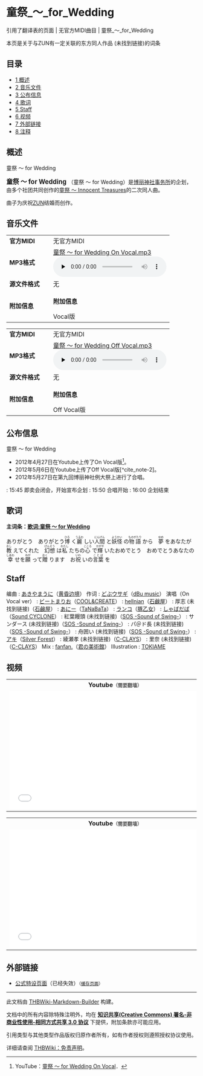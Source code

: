 # 童祭_～_for_Wedding

<!-- source html: G:\repos\THBWiki-Markdown-Builder\THBWikiMarkdown\Temp\main\f\f9\ns0%3A%E7%AB%A5%E7%A5%AD_%EF%BD%9E_for_Wedding.html -->

引用了翻译表的页面 | 无官方MIDI曲目 | 童祭_～_for_Wedding

本页是关于与ZUN有一定关联的东方同人作品 (未找到链接)的词条

## 目录

- [1 概述](#概述)
- [2 音乐文件](#音乐文件)
- [3 公布信息](#公布信息)
- [4 歌词](#歌词)
- [5 Staff](#Staff)
- [6 视频](#视频)
- [7 外部链接](#外部链接)
- [8 注释](#注释)





## 概述
[](./文件-童祭_～_for_Wedding合同企划壁纸1.png.md)  [](./文件-童祭_～_for_Wedding合同企划壁纸1.png.md)童祭 ～ for Wedding
  
<big> **童祭 ～ for Wedding** </big>（童祭 〜 for Wedding）是[博丽神社事务所](./博丽神社事务所.md)的企划，由多个社团共同创作的[童祭 ～ Innocent Treasures](./童祭_～_Innocent_Treasures.md)的二次同人曲。  

曲子为庆祝[ZUN](./ZUN.md)结婚而创作。
  


## 音乐文件

<table><tbody><tr class="mw-empty-elt"></tr><tr><td width="100"><b>官方MIDI</b></td><td>无官方MIDI</td></tr><tr><td><b>MP3格式</b></td><td><a href="./文件-童祭_～_for_Wedding_On_Vocal.mp3.md" title="文件:童祭 ～ for Wedding On Vocal.mp3">童祭 ～ for Wedding On Vocal.mp3</a><br><audio src="https://upload.thwiki.cc/b/b2/%E7%AB%A5%E7%A5%AD_%EF%BD%9E_for_Wedding_On_Vocal.mp3" loop="" controls="" preload="none"></audio></td></tr><tr><td><b>源文件格式</b></td><td>无</td></tr><tr><td><b>附加信息</b></td><td><div class="mw-collapsible mw-collapsed">
<p><b>附加信息</b>
</p>
<div class="mw-collapsible-content">Vocal版</div>
</div>
</td></tr></tbody></table>



<table><tbody><tr class="mw-empty-elt"></tr><tr><td width="100"><b>官方MIDI</b></td><td>无官方MIDI</td></tr><tr><td><b>MP3格式</b></td><td><a href="./文件-童祭_～_for_Wedding_Off_Vocal.mp3.md" title="文件:童祭 ～ for Wedding Off Vocal.mp3">童祭 ～ for Wedding Off Vocal.mp3</a><br><audio src="https://upload.thwiki.cc/0/08/%E7%AB%A5%E7%A5%AD_%EF%BD%9E_for_Wedding_Off_Vocal.mp3" loop="" controls="" preload="none"></audio></td></tr><tr><td><b>源文件格式</b></td><td>无</td></tr><tr><td><b>附加信息</b></td><td><div class="mw-collapsible mw-collapsed">
<p><b>附加信息</b>
</p>
<div class="mw-collapsible-content">Off Vocal版</div>
</div>
</td></tr></tbody></table>



## 公布信息
[](./文件-童祭_～_for_Wedding合同企划壁纸2.jpg.md)  [](./文件-童祭_～_for_Wedding合同企划壁纸2.jpg.md)童祭 ～ for Wedding
- 2012年4月27日在Youtube上传了On Vocal版[^cite_note-1]。
- 2012年5月6日在Youtube上传了Off Vocal版[^cite_note-2]。
- 2012年5月27日在第九回博丽神社例大祭上进行了合唱。

: 15:45 即卖会闭会，开始宣布企划
: 15:50 合唱开始
: 16:00 企划结束


## 歌词
  
 **主词条：[歌词:童祭 ～ for Wedding](./歌词-童祭_～_for_Wedding.md)** 
  

ありがとう　ありがとう<ruby lang="ja"><rb>博</rb><rp> (</rp><rt>ひろ</rt><rp>) </rp></ruby>
く<ruby lang="ja"><rb>麗</rb><rp> (</rp><rt>うるわ</rt><rp>) </rp></ruby>
しい<ruby lang="ja"><rb>人間</rb><rp> (</rp><rt>にんげん</rt><rp>) </rp></ruby>
と<ruby lang="ja"><rb>妖怪</rb><rp> (</rp><rt>ようかい</rt><rp>) </rp></ruby>
の<ruby lang="ja"><rb>物語</rb><rp> (</rp><rt>ものがたり</rt><rp>) </rp></ruby>
から　<ruby lang="ja"><rb>夢</rb><rp> (</rp><rt>ゆめ</rt><rp>) </rp></ruby>
をあなたが<ruby lang="ja"><rb>教</rb><rp> (</rp><rt>おし</rt><rp>) </rp></ruby>
えてくれた　<ruby lang="ja"><rb>幻想</rb><rp> (</rp><rt>げんそう</rt><rp>) </rp></ruby>
は<ruby lang="ja"><rb>私</rb><rp> (</rp><rt>わたし</rt><rp>) </rp></ruby>
たちの<ruby lang="ja"><rb>心</rb><rp> (</rp><rt>こころ</rt><rp>) </rp></ruby>
で<ruby lang="ja"><rb>輝</rb><rp> (</rp><rt>かがや</rt><rp>) </rp></ruby>
いたおめでとう　おめでとうあなたの<ruby lang="ja"><rb>幸</rb><rp> (</rp><rt>しあわ</rt><rp>) </rp></ruby>
せを<ruby lang="ja"><rb>願</rb><rp> (</rp><rt>ねが</rt><rp>) </rp></ruby>
って<ruby lang="ja"><rb>贈</rb><rp> (</rp><rt>おく</rt><rp>) </rp></ruby>
ります　お<ruby lang="ja"><rb>祝</rb><rp> (</rp><rt>いわ</rt><rp>) </rp></ruby>
いの<ruby lang="ja"><rb>言葉</rb><rp> (</rp><rt>ことば</rt><rp>) </rp></ruby>
を

## Staff
编曲
: [あきやまうに](./あきやまうに.md)（[黄昏边境](./黄昏边境.md)）
作词
: [どぶウサギ](./どぶウサギ.md)（[dBu music](./dBu_music.md)）
演唱（On Vocal ver）
: [ビートまりお](./ビートまりお.md)（[COOL&amp;CREATE](./COOL&CREATE.md)）
: [hellnian](./hellnian.md)（[石鹸屋](./石鹸屋.md)）
: 厚志 (未找到链接)（[石鹸屋](./石鹸屋.md)）
: [あにー](./あにー.md)（[TaNaBaTa](./TaNaBaTa.md)）
: [ランコ](./ランコ.md)（[豚乙女](./豚乙女.md)）
: [しゃばだば](./しゃばだば.md)（[Sound CYCLONE](./Sound_CYCLONE.md)）
: 紅葉饅頭 (未找到链接)（[SOS -Sound of Swing-](./SOS_-Sound_of_Swing-.md)）
: サンダース (未找到链接)（[SOS -Sound of Swing-](./SOS_-Sound_of_Swing-.md)）
: パ＠ド長 (未找到链接)（[SOS -Sound of Swing-](./SOS_-Sound_of_Swing-.md)）
: 舟囲い (未找到链接)（[SOS -Sound of Swing-](./SOS_-Sound_of_Swing-.md)）
: [アキ](./猫森アキ.md)（[Silver Forest](./Silver_Forest.md)）
: 綾瀬孝 (未找到链接)（[C-CLAYS](./C-CLAYS.md)）
: 里奈 (未找到链接)（[C-CLAYS](./C-CLAYS.md)）
Mix
: [fanfan.](./fanfan..md)（[君の美術館](./君の美術館.md)）
Illustration
: [TOKIAME](./TOKIAME.md)


## 视频

<table>

<tbody><tr>
<th>Youtube<span style="font-family: sans-serif; cursor: default; color:#555; font-size: 0.8em; bottom: 0.1em; font-weight: bold;" title="连接到需要翻墙网页">（需要翻墙）</span>
</th></tr>
<tr>
<td><iframe width="560" height="315" src="//www.youtube-nocookie.com/embed/8sGgffiuFXY?" frameborder="0" allowfullscreen=""></iframe>
</td></tr></tbody></table>



<table>

<tbody><tr>
<th>Youtube<span style="font-family: sans-serif; cursor: default; color:#555; font-size: 0.8em; bottom: 0.1em; font-weight: bold;" title="连接到需要翻墙网页">（需要翻墙）</span>
</th></tr>
<tr>
<td><iframe width="560" height="315" src="//www.youtube-nocookie.com/embed/r-jepzKdWwc?" frameborder="0" allowfullscreen=""></iframe>
</td></tr></tbody></table>



## 外部链接
- [公式特设页面](https://reitaisai.com/event/index.html)（已经失效）<small>（[缓存页面](https://web.archive.org/web/20120619025012/http://reitaisai.com:80/event/index.html)）</small>


[^cite_note-1]: YouTube：[童祭 〜 for Wedding On Vocal](https://www.youtube.com/watch?v=8sGgffiuFXY)．

  
  

  





---

此文档由 [THBWiki-Markdown-Builder](https://github.com/Delsin-Yu/THBWiki-Markdown-Builder) 构建。

文档中的所有内容除特殊注明外，均在 [**知识共享(Creative Commons) 署名-非商业性使用-相同方式共享 3.0 协议**](https://creativecommons.org/licenses/by-sa/3.0/deed.zh-hans) 下提供，附加条款亦可能应用。

引用类型与其他类型作品版权归原作者所有，如有作者授权则遵照授权协议使用。

详细请查阅 [THBWiki：免责声明](https://thbwiki.cc/THBWiki:%E5%85%8D%E8%B4%A3%E5%A3%B0%E6%98%8E)。


